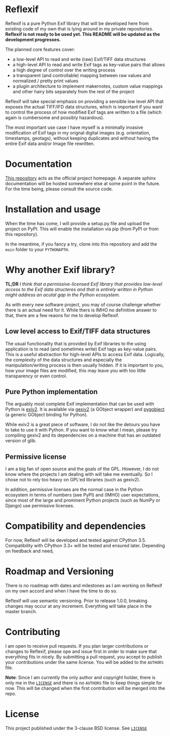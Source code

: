 # Reflexif
Reflexif is a pure Python Exif library that will be developed here
from existing code of my own that is lying around in my private repositories.
**Reflexif is not ready to be used yet. This README will be updated as
the development progresses.**

The planned core features cover:
 - a low-level API to read and write (raw) Exif/TIFF data structures
 - a high-level API to read and write Exif tags as key-value pairs
   that allows a high degree of control over the writing process
 - a transparent (and controllable) mapping between raw values and
   normalized / pretty print values
 - a plugin architecture to implement makernotes, custom value mappings
   and other hairy bits separately from the rest of the project

Reflexif will take special emphasis on providing a sensible low level API
that exposes the actual TIFF/IFD data structures, which is important
if you want to control the process of how modified Exif tags are written
to a file (which again is cumbersome and possibly hazardous).

The most important use case I have myself is a minimally invasive
modification of Exif tags in my orignal digital images
(e.g. orientation, timestamps, geotags), without keeping duplicates
and without having the entire Exif data and/or Image file rewritten.

# Documentation
[This repository](https://github.com/chschmitt/reflexif) acts
as the official project homepage. A separate sphinx documentation
will be hosted somewhere else at some point in the future. For the
time being, please consult the source code.

# Installation and usage
When the time has come, I will provide
a setup.py file and upload the project on PyPI. This will enable the
installation via pip (from PyPI or from this repository).

In the meantime, if you fancy a try, clone into this repository and
add the `main` folder to your `PYTHONAPTH`.

# Why another Exif library?

**TL;DR** *I think that a permissive-licensed Exif library that
provides low-level access to the Exif data structeres and that
is entirely written in Python might address an acutal gap in
the Python ecosystem.*

As with every new software project, you may of course challenge
whether there is an actual need for it. While thers is IMHO no
definitive answer to that, there are a few reaons for me
to develop Reflexif.

## Low level access to Exif/TIFF data structures
The usual functionality that is provided by Exif libraries to
the using application is to read (and sometimes write)
Exif tags as key-value pairs.
This is a useful abstraction for high-level APIs to access
Exif data. Logically, the complexity of the data structures
and especially the manipulation/writing process is then usually
hidden.
If it is important to you, how your image files are modified,
this may leave you with too little transparency or even control.

## Pure Python implementation
The arguably most complete Exif implementation that can be
used with Python is [exiv2](http://exiv2.org). It is available
via [gexiv2](https://wiki.gnome.org/Projects/gexiv2) (a GObject wrapper)
and [pygobject](https://wiki.gnome.org/Projects/PyGObject)
(a generic GObject binding for Python).

While exiv2 is a great piece of software, I do not like
the detours you have to take to use it with Python. If you want to
know what I mean, please try compiling gexiv2 and its dependencies on
a machine that has an outdated version of glib.

## Permissive license
I am a big fan of open source and the goals of the GPL. However,
I do not know where the projects I am dealing with will take
me eventually. So I chose not to rely too heavy on GPL'ed
libraries (such as gexiv2). 

In addition, permissive licenses are the normal case in the Python ecosystem
in terms of numbers (see PyPI) and (IMHO) user expectations, since most
of the large and prominent Python projects (such as NumPy or Django)
use permissive licenses.

# Compatibility and dependencies
For now, Reflexif will be developed and tested against CPython 3.5.
Compatibility with CPython 3.3+ will be tested and ensured later.
Depending on feedback and need, 

# Roadmap and Versioning
There is no roadmap with dates and milestones as I am working on Reflexif
on my own accord and when I have the time to do so.

Reflexif will use semantic versioning. Prior to release 1.0.0, breaking changes
may occur at any increment. Everything will take place in the master branch.

# Contributing
I am open to receive pull requests. If you plan larger contributions or
changes to Reflexif, please ope and issue first in order to make sure
that everything fits in nicely. By submitting a pull request, you accept
to publish your contributions under the same license. You will be added
to the `AUTHORS` file.

**Note**: Since I am currently the only author and copyright holder, there is only me
in the [`LICENSE`](LICENSE) and there is no `AUTHORS` file to keep things simple for now.
This will be changed when the first contribution will be merged into the repo.

# License
This project published under the 3-clause BSD license. See [`LICENSE`](LICENSE)



